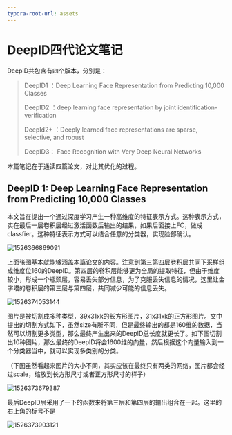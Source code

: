 ```yaml
---
typora-root-url: assets
---
```


# DeepID四代论文笔记

DeepID共包含有四个版本，分别是：

> DeepID1 ：Deep Learning Face Representation from Predicting 10,000 Classes
>
> DeepID2 ：deep learning face representation by joint identification-verification
>
> DeepId2+ ：Deeply learned face representations are sparse, selective, and robust
>
> DeepID3： Face Recognition with Very Deep Neural Networks

本篇笔记在于通读四篇论文，对比其优化的过程。



## DeepID 1: 	Deep Learning Face Representation from Predicting 10,000 Classes

本文旨在提出一个通过深度学习产生一种高维度的特征表示方式。这种表示方式，实在最后一层卷积层经过激活函数后输出的结果，如果后面接上FC，做成classfier。这种特征表示方式可以结合任意的分类器，实现脸部确认。

![1526366869091](1526366869091.png)

上面张图基本就能够涵盖本篇论文的内容。注意到第三第四层卷积层共同下采样组成维度位160的DeepID。第四层的卷积层能够更为全局的提取特征，但由于维度较小，形成一个瓶颈层，容易丢失部分信息，为了克服丢失信息的情况，这里让金字塔的卷积层的第三层与第四层，共同减少可能的信息丢失。

![1526374053144](/1526374053144.png)

图片是被切割成多种类型，39x31xk的长方形图片，31x31xk的正方形图片。文中提出的切割方式如下，虽然size有所不同，但是最终输出的都是160维的数据，当然可以切割更多类型，那么最终产生出来的DeepID总长度就更长了。如下图切割出10种图片，那么最终的DeepID将会1600维的向量，然后根据这个向量输入到一个分类器当中，就可以实现多类别的分类。

（下图虽然看起来图片的大小不同，其实应该在最终只有两类的网络，图片都会经过scale，缩放到长方形尺寸或者正方形尺寸的样子）

![1526373679387](/1526373679387.png)

最后DeepID层采用了一下的函数来将第三层和第四层的输出组合在一起。这里的右上角的标号不是

![1526373903121](/1526373903121.png)

